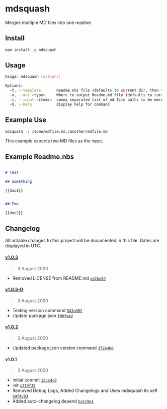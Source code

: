 # mdsquash

Merges multiple MD files into one readme

## Install
```sh
npm install -g mdsquash
```

## Usage

```sh
Usage: mdsquash [options]

Options:
  -t, --template       Readme.nbs file (defaults to current dir, then to no template)
  -o, --out <type>     Where to output Readme.md file (defaults to current dir/README.md) (default: "README.md")
  -i, --input <items>  comma separated list of md file paths to be merged in order
  -h, --help           display help for command

```

## Example Use

```sh
mdsquash -i /some/mdfile.md,/another/mdfile.md
```

This example expects two MD files as the input.
## Example Readme.nbs

```md

# Test

## Something

{{doc1}}


## Foo

{{doc2}}

```


## Changelog

All notable changes to this project will be documented in this file. Dates are displayed in UTC.

#### [v1.0.3](https://github.com/Phara0h/mdsquash/compare/v1.0.3-0...v1.0.3)

> 3 August 2020

- Removed LICENSE from README.md [`ad2be34`](https://github.com/Phara0h/mdsquash/commit/ad2be34a39ce3eaabfc470378d63ccc4ac833b6b)

#### [v1.0.3-0](https://github.com/Phara0h/mdsquash/compare/v1.0.2...v1.0.3-0)

> 3 August 2020

- Testing version command [`543a382`](https://github.com/Phara0h/mdsquash/commit/543a382ce80f9f383c551d70581f4fd6da28855c)
- Update package.json [`f00fae2`](https://github.com/Phara0h/mdsquash/commit/f00fae2af4df5262c57159e28eb300f9e5f62cd9)

#### [v1.0.2](https://github.com/Phara0h/mdsquash/compare/v1.0.1...v1.0.2)

> 3 August 2020

- Updated package.json version command [`3f2e46d`](https://github.com/Phara0h/mdsquash/commit/3f2e46dd3c3afbb4ef38a3148f116679b1c26463)

#### v1.0.1

> 3 August 2020

- Initial commit [`15cc4c9`](https://github.com/Phara0h/mdsquash/commit/15cc4c9eb5017eb5d79dd89b2ef113673d271ff7)
- init [`c219f35`](https://github.com/Phara0h/mdsquash/commit/c219f359295e72df9766d6896722845abdd88e13)
- Removed Debug Logs, Added Changelogs and Uses mdsquash its self [`b9f4c03`](https://github.com/Phara0h/mdsquash/commit/b9f4c0329914414afca7bfae770574776e0e6f4a)
- Added auto-changelog depend [`5a2c9e1`](https://github.com/Phara0h/mdsquash/commit/5a2c9e1c1587a738dc499c0a26f3f5518a867771)

